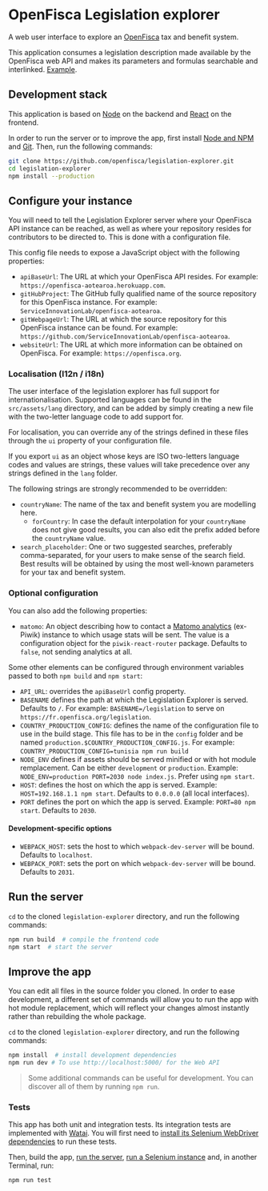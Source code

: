 # OpenFisca Legislation explorer

A web user interface to explore an [OpenFisca](https://openfisca.org/) tax and benefit system.

This application consumes a legislation description made available by the OpenFisca web API and makes its parameters and formulas searchable and interlinked. [Example](https://fr.openfisca.org/legislation).


## Development stack

This application is based on [Node](https://nodejs.org) on the backend and [React](https://reactjs.org) on the frontend.

In order to run the server or to improve the app, first install [Node and NPM](https://nodejs.org/en/download/) and [Git](https://git-scm.com). Then, run the following commands:

```sh
git clone https://github.com/openfisca/legislation-explorer.git
cd legislation-explorer
npm install --production
```


## Configure your instance

You will need to tell the Legislation Explorer server where your OpenFisca API instance can be reached, as well as where your repository resides for contributors to be directed to. This is done with a configuration file.

This config file needs to expose a JavaScript object with the following properties:

- `apiBaseUrl`: The URL at which your OpenFisca API resides. For example: `https://openfisca-aotearoa.herokuapp.com`.
- `gitHubProject`: The GitHub fully qualified name of the source repository for this OpenFisca instance. For example: `ServiceInnovationLab/openfisca-aotearoa`.
- `gitWebpageUrl`: The URL at which the source repository for this OpenFisca instance can be found. For example: `https://github.com/ServiceInnovationLab/openfisca-aotearoa`.
- `websiteUrl`: The URL at which more information can be obtained on OpenFisca. For example: `https://openfisca.org`.

### Localisation (l12n / i18n)

The user interface of the legislation explorer has full support for internationalisation. Supported languages can be found in the `src/assets/lang` directory, and can be added by simply creating a new file with the two-letter language code to add support for.

For localisation, you can override any of the strings defined in these files through the `ui` property of your configuration file.

If you export `ui` as an object whose keys are ISO two-letters language codes and values are strings, these values will take precedence over any strings defined in the `lang` folder.

The following strings are strongly recommended to be overridden:

- `countryName`: The name of the tax and benefit system you are modelling here.
    - `forCountry`: In case the default interpolation for your `countryName` does not give good results, you can also edit the prefix added before the `countryName` value.
- `search_placeholder`: One or two suggested searches, preferably comma-separated, for your users to make sense of the search field. Best results will be obtained by using the most well-known parameters for your tax and benefit system.

### Optional configuration

You can also add the following properties:

- `matomo`: An object describing how to contact a [Matomo analytics](https://matomo.org) (ex-Piwik) instance to which usage stats will be sent. The value is a configuration object for the `piwik-react-router` package. Defaults to `false`, not sending analytics at all.

Some other elements can be configured through environment variables passed to both `npm build` and `npm start`:

- `API_URL`: overrides the `apiBaseUrl` config property.
- `BASENAME` defines the path at which the Legislation Explorer is served. Defaults to `/`. For example: `BASENAME=/legislation` to serve on `https://fr.openfisca.org/legislation`.
- `COUNTRY_PRODUCTION_CONFIG`: defines the name of the configuration file to use in the build stage. This file has to be in the `config` folder and be named `production.$COUNTRY_PRODUCTION_CONFIG.js`. For example: `COUNTRY_PRODUCTION_CONFIG=tunisia npm run build`
- `NODE_ENV` defines if assets should be served minified or with hot module remplacement. Can be either `development` or `production`. Example: `NODE_ENV=production PORT=2030 node index.js`. Prefer using `npm start`.
- `HOST`: defines the host on which the app is served. Example: `HOST=192.168.1.1 npm start`. Defaults to `0.0.0.0` (all local interfaces).
- `PORT` defines the port on which the app is served. Example: `PORT=80 npm start`. Defaults to `2030`.


#### Development-specific options

- `WEBPACK_HOST`: sets the host to which `webpack-dev-server` will be bound. Defaults to `localhost`.
- `WEBPACK_PORT`: sets the port on which `webpack-dev-server` will be bound. Defaults to `2031`.


## Run the server

`cd` to the cloned `legislation-explorer` directory, and run the following commands:

```sh
npm run build  # compile the frontend code
npm start  # start the server
```


## Improve the app

You can edit all files in the source folder you cloned. In order to ease development, a different set of commands will allow you to run the app with hot module replacement, which will reflect your changes almost instantly rather than rebuilding the whole package.

`cd` to the cloned `legislation-explorer` directory, and run the following commands:

```sh
npm install  # install development dependencies
npm run dev # To use http://localhost:5000/ for the Web API
```

> Some additional commands can be useful for development. You can discover all of them by running `npm run`.


### Tests

This app has both unit and integration tests. Its integration tests are implemented with [Watai](https://github.com/MattiSG/Watai). You will first need to [install its Selenium WebDriver dependencies](https://github.com/MattiSG/Watai/wiki/Installing) to run these tests.

Then, build the app, [run the server](#run-the-server), [run a Selenium instance](https://github.com/MattiSG/Watai/wiki/Installing#selenium-server) and, in another Terminal, run:

```sh
npm run test
```
